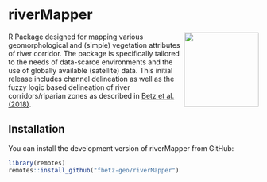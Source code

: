 
<!-- README.md is generated from README.Rmd. Please edit that file -->

# riverMapper
<a href="https://github.com/fbetz-geo/riverMapper"><img align="right" src="https://github.com/fbetz-geo/riverMapper/blob/main/vignettes/riverMapper.png" height="150" width="150"/></a>

<!-- badges: start -->
<!-- badges: end -->

R Package designed for mapping various geomorphological and (simple)
vegetation attributes of river corridor. The package is specifically
tailored to the needs of data-scarce environments and the use of
globally available (satellite) data. This initial release includes channel delineation as well as the fuzzy logic based delineation of river corridors/riparian zones as described in [Betz et al. (2018)](https://doi.org/10.1016/j.geomorph.2018.01.024). 





## Installation

You can install the development version of riverMapper from GitHub:

``` r
library(remotes)
remotes::install_github("fbetz-geo/riverMapper")
```


